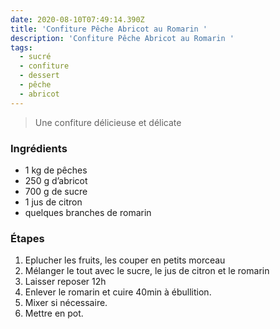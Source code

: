 ```yaml
---
date: 2020-08-10T07:49:14.390Z
title: 'Confiture Pêche Abricot au Romarin '
description: 'Confiture Pêche Abricot au Romarin '
tags:
  - sucré
  - confiture
  - dessert
  - pêche
  - abricot
---
```


> Une confiture délicieuse et délicate


### Ingrédients

- 1 kg de pêches
- 250 g d’abricot
- 700 g de sucre
- 1 jus de citron
- quelques branches de romarin

### Étapes

1. Eplucher les fruits, les couper en petits morceau
2. Mélanger le tout avec le sucre, le jus de citron et le romarin
3. Laisser reposer 12h
4. Enlever le romarin et cuire 40min à ébullition.
5. Mixer si nécessaire.
6. Mettre en pot.
